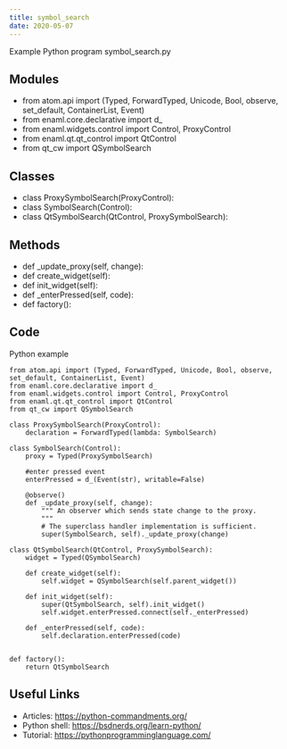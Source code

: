 ```yaml
---
title: symbol_search
date: 2020-05-07
---
```

Example Python program symbol_search.py

## Modules

* from atom.api import (Typed, ForwardTyped, Unicode, Bool, observe, set_default, ContainerList, Event)
* from enaml.core.declarative import d_
* from enaml.widgets.control import Control, ProxyControl
* from enaml.qt.qt_control import QtControl
* from qt_cw import QSymbolSearch

## Classes

* class ProxySymbolSearch(ProxyControl):
* class SymbolSearch(Control):
* class QtSymbolSearch(QtControl, ProxySymbolSearch):

## Methods

* def _update_proxy(self, change):
* def create_widget(self):
* def init_widget(self):
* def _enterPressed(self, code):
* def factory():

## Code

Python example

    
    from atom.api import (Typed, ForwardTyped, Unicode, Bool, observe, set_default, ContainerList, Event)
    from enaml.core.declarative import d_
    from enaml.widgets.control import Control, ProxyControl
    from enaml.qt.qt_control import QtControl
    from qt_cw import QSymbolSearch
    
    class ProxySymbolSearch(ProxyControl):
        declaration = ForwardTyped(lambda: SymbolSearch)
    
    class SymbolSearch(Control):
        proxy = Typed(ProxySymbolSearch)
        
        #enter pressed event
        enterPressed = d_(Event(str), writable=False)
    
        @observe()
        def _update_proxy(self, change):
            """ An observer which sends state change to the proxy.
            """
            # The superclass handler implementation is sufficient.
            super(SymbolSearch, self)._update_proxy(change)    
    
    class QtSymbolSearch(QtControl, ProxySymbolSearch):
        widget = Typed(QSymbolSearch)
        
        def create_widget(self):
            self.widget = QSymbolSearch(self.parent_widget())
    
        def init_widget(self):
            super(QtSymbolSearch, self).init_widget()
            self.widget.enterPressed.connect(self._enterPressed)
        
        def _enterPressed(self, code):
            self.declaration.enterPressed(code)
            
    
    def factory():
        return QtSymbolSearch 

## Useful Links

- Articles: https://python-commandments.org/
- Python shell: https://bsdnerds.org/learn-python/
- Tutorial: https://pythonprogramminglanguage.com/
